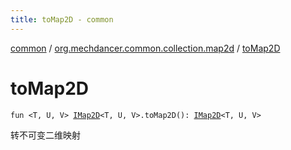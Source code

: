 ```yaml
---
title: toMap2D - common
---
```


[common](../index.html) / [org.mechdancer.common.collection.map2d](index.html) / [toMap2D](./to-map2-d.html)

# toMap2D

`fun <T, U, V> `[`IMap2D`](-i-map2-d/index.html)`<T, U, V>.toMap2D(): `[`IMap2D`](-i-map2-d/index.html)`<T, U, V>`

转不可变二维映射

